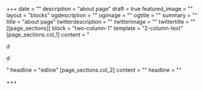 +++
date = ""
description = "about page"
draft = true
featured_image = ""
layout = "blocks"
ogdescription = ""
ogimage = ""
ogtitle = ""
summary = ""
title = "about page"
twitterdescription = ""
twitterimage = ""
twittertitle = ""
[[page_sections]]
block = "two-column-1"
template = "2-column-text"
[page_sections.col_1]
content = "<p>d</p><p>d</p>"
headline = "edline"
[page_sections.col_2]
content = ""
headline = ""

+++
